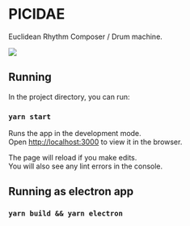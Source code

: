 # PICIDAE

Euclidean Rhythm Composer / Drum machine.

![](https://ex-reality.s3.amazonaws.com/picidae.png)

## Running

In the project directory, you can run:

### `yarn start`

Runs the app in the development mode.\
Open [http://localhost:3000](http://localhost:3000) to view it in the browser.

The page will reload if you make edits.\
You will also see any lint errors in the console.

## Running as electron app

### `yarn build && yarn electron`

